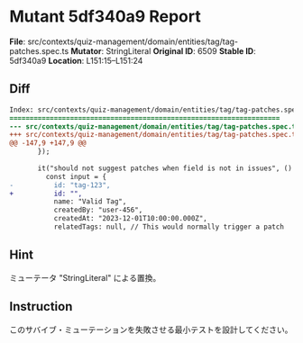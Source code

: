 # Mutant 5df340a9 Report

**File**: src/contexts/quiz-management/domain/entities/tag/tag-patches.spec.ts
**Mutator**: StringLiteral
**Original ID**: 6509
**Stable ID**: 5df340a9
**Location**: L151:15–L151:24

## Diff

```diff
Index: src/contexts/quiz-management/domain/entities/tag/tag-patches.spec.ts
===================================================================
--- src/contexts/quiz-management/domain/entities/tag/tag-patches.spec.ts	original
+++ src/contexts/quiz-management/domain/entities/tag/tag-patches.spec.ts	mutated #6509
@@ -147,9 +147,9 @@
       });
 
       it("should not suggest patches when field is not in issues", () => {
         const input = {
-          id: "tag-123",
+          id: "",
           name: "Valid Tag",
           createdBy: "user-456",
           createdAt: "2023-12-01T10:00:00.000Z",
           relatedTags: null, // This would normally trigger a patch
```

## Hint

ミューテータ "StringLiteral" による置換。

## Instruction

このサバイブ・ミューテーションを失敗させる最小テストを設計してください。

